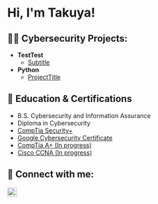 <h1>Hi, I'm Takuya!</h1>

<h2>👨‍💻 Cybersecurity Projects:</h2>

- <b>TestTest</b>
  - [Subtitle](https://nolinkyet)
- <b>Python</b>
  - [ProjectTitle](https://nolinkyet)

<h2>📄 Education & Certifications</h2>

- B.S. Cybersecurity and Information Assurance
- Diploma in Cybersecurity
- [CompTia Security+](https://www.credly.com/badges/e402ddbe-502b-49a8-8ff0-aa2bc905ce49)
- [Google Cybersecurity Certificate](https://www.credly.com/badges/8dd701ea-999e-4fa6-a513-7a298b52b11e)
- [CompTia A+ (In progress)](https://nolinkyet)
- [Cisco CCNA (In progress)](https://nolinkyet)
<h2> 🤳 Connect with me:</h2>

[<img align="left" alt="JoshMadakor | LinkedIn" width="22px" src="https://cdn.jsdelivr.net/npm/simple-icons@v3/icons/linkedin.svg" />][linkedin]

[linkedin]: https://linkedin.com/in/takuyaizawa
<!--
**takooya86/takooya86** is a ✨ _special_ ✨ repository because its `README.md` (this file) appears on your GitHub profile.

Here are some ideas to get you started:

- 🔭 I’m currently working on ...
- 🌱 I’m currently learning ...
- 👯 I’m looking to collaborate on ...
- 🤔 I’m looking for help with ...
- 💬 Ask me about ...
- 📫 How to reach me: ...
- 😄 Pronouns: ...
- ⚡ Fun fact: ...
-->
